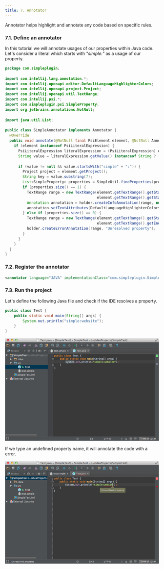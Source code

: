 ```yaml
---
title: 7. Annotator
---
```


Annotator helps highlight and annotate any code based on specific rules.

### 7.1. Define an annotator

In this tutorial we will annotate usages of our properties within Java code.
Let's consider a literal which starts with *"simple:"* as a usage of our property.

```java
package com.simpleplugin;

import com.intellij.lang.annotation.*;
import com.intellij.openapi.editor.DefaultLanguageHighlighterColors;
import com.intellij.openapi.project.Project;
import com.intellij.openapi.util.TextRange;
import com.intellij.psi.*;
import com.simpleplugin.psi.SimpleProperty;
import org.jetbrains.annotations.NotNull;

import java.util.List;

public class SimpleAnnotator implements Annotator {
  @Override
  public void annotate(@NotNull final PsiElement element, @NotNull AnnotationHolder holder) {
    if (element instanceof PsiLiteralExpression) {
      PsiLiteralExpression literalExpression = (PsiLiteralExpression) element;
      String value = literalExpression.getValue() instanceof String ? (String) literalExpression.getValue() : null;

      if (value != null && value.startsWith("simple" + ":")) {
        Project project = element.getProject();
        String key = value.substring(7);
        List<SimpleProperty> properties = SimpleUtil.findProperties(project, key);
        if (properties.size() == 1) {
          TextRange range = new TextRange(element.getTextRange().getStartOffset() + 7,
                                          element.getTextRange().getStartOffset() + 7);
          Annotation annotation = holder.createInfoAnnotation(range, null);
          annotation.setTextAttributes(DefaultLanguageHighlighterColors.LINE_COMMENT);
        } else if (properties.size() == 0) {
          TextRange range = new TextRange(element.getTextRange().getStartOffset() + 8,
                                          element.getTextRange().getEndOffset());
          holder.createErrorAnnotation(range, "Unresolved property");
        }
      }
    }
  }
}
```

### 7.2. Register the annotator

```xml
<annotator language="JAVA" implementationClass="com.simpleplugin.SimpleAnnotator"/>
```

### 7.3. Run the project

Let's define the following Java file and check if the IDE resolves a property.

```java
public class Test {
    public static void main(String[] args) {
        System.out.println("simple:website");
    }
}
```

![Annotator](img/annotator.png)

If we type an undefined property name, it will annotate the code with a error.

![Unresolved property](img/unresolved_property.png)

